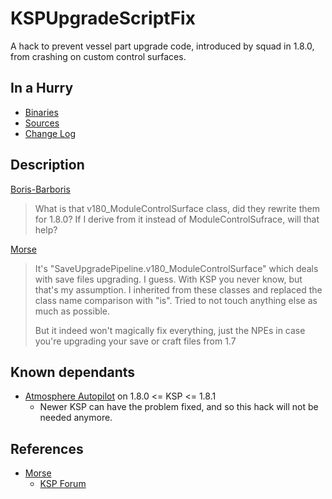 # KSPUpgradeScriptFix

A hack to prevent vessel part upgrade code, introduced by squad in 1.8.0, from crashing on custom control surfaces.


## In a Hurry

* [Binaries](https://github.com/net-lisias-ksph/KSPUpgradeScriptFix/tree/Archive)
* [Sources](./Source)
* [Change Log](./CHANGE_LOG.md)


## Description

[Boris-Barboris](https://forum.kerbalspaceprogram.com/index.php?/profile/133181-boris-barboris/)
> What is that v180_ModuleControlSurface class, did they rewrite them for 1.8.0? If I derive from it instead of ModuleControlSufrace, will that help?

[Morse](https://forum.kerbalspaceprogram.com/index.php?/profile/154930-morse/)
> It's "SaveUpgradePipeline.v180_ModuleControlSurface" which deals with save files upgrading. I guess. With KSP you never know, but that's my assumption. I inherited from these classes and replaced the class name comparison with "is". Tried to not touch anything else as much as possible.
>
> But it indeed won't magically fix everything, just the NPEs in case you're upgrading your save or craft files from 1.7


## Known dependants

* [Atmosphere Autopilot](https://forum.kerbalspaceprogram.com/index.php?/topic/124417-*) on 1.8.0 <= KSP <= 1.8.1
	+ Newer KSP can have the problem fixed, and so this hack will not be needed anymore.


## References

* [Morse](https://forum.kerbalspaceprogram.com/index.php?/profile/154930-morse/)
	+ [KSP Forum](https://forum.kerbalspaceprogram.com/index.php?/topic/124417-180-181-atmosphereautopilot-1516/&do=findComment&comment=3695094)

